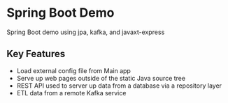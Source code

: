 # Spring Boot Demo
Spring Boot demo using jpa, kafka, and javaxt-express 

## Key Features
- Load external config file from Main app
- Serve up web pages outside of the static Java source tree
- REST API used to server up data from a database via a repository layer
- ETL data from a remote Kafka service
